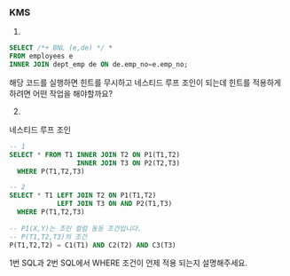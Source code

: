 ### KMS
1.
```sql
SELECT /*+ BNL (e,de) */ *
FROM employees e
INNER JOIN dept_emp de ON de.emp_no=e.emp_no;
```
해당 코드를 실행하면 힌트를 무시하고 네스티드 루프 조인이 되는데
힌트를 적용하게 하려면 어떤 작업을 해야할까요?

2. 
네스티드 루프 조인 
```SQL
-- 1
SELECT * FROM T1 INNER JOIN T2 ON P1(T1,T2)
                 INNER JOIN T3 ON P2(T2,T3)
  WHERE P(T1,T2,T3)

-- 2
SELECT * T1 LEFT JOIN T2 ON P1(T1,T2) 
            LEFT JOIN T3 ON AND P2(T1,T3)
  WHERE P(T1,T2,T3)
  
-- P1(X,Y)는 조인 컬럼 동등 조건입니다.
-- P(T1,T2,T3)의 조건
P(T1,T2,T2) = C1(T1) AND C2(T2) AND C3(T3)
```
1번 SQL과 2번 SQL에서 WHERE 조건이 언제 적용 되는지 설명해주세요.